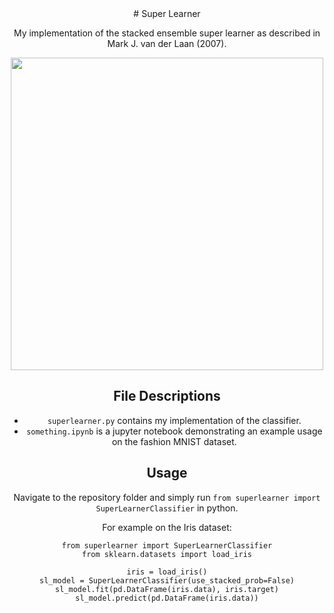 <div align='center'>
# Super Learner
<div>

My implementation of the stacked ensemble super learner as described in Mark J. van der Laan (2007).

<p align="center">
<img src="https://github.com/alanjeffares/super_learner/blob/master/fig1.png"  width="500">
</p>

## File Descriptions
* `superlearner.py` contains my implementation of the classifier.
* `something.ipynb` is a jupyter notebook demonstrating an example usage on the fashion MNIST dataset.

## Usage
Navigate to the repository folder and simply run `from superlearner import SuperLearnerClassifier` in python.

For example on the Iris dataset:
```
from superlearner import SuperLearnerClassifier
from sklearn.datasets import load_iris

iris = load_iris()
sl_model = SuperLearnerClassifier(use_stacked_prob=False)
sl_model.fit(pd.DataFrame(iris.data), iris.target)
sl_model.predict(pd.DataFrame(iris.data))
```
